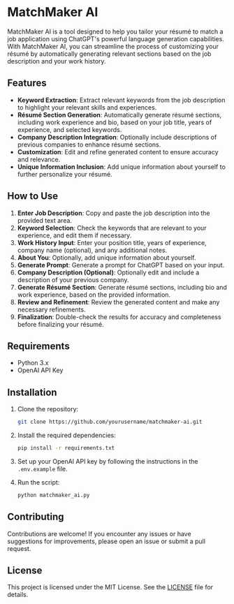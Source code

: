 # MatchMaker AI

MatchMaker AI is a tool designed to help you tailor your résumé to match a job application using ChatGPT's powerful language generation capabilities. With MatchMaker AI, you can streamline the process of customizing your résumé by automatically generating relevant sections based on the job description and your work history.

## Features

- **Keyword Extraction**: Extract relevant keywords from the job description to highlight your relevant skills and experiences.
- **Résumé Section Generation**: Automatically generate résumé sections, including work experience and bio, based on your job title, years of experience, and selected keywords.
- **Company Description Integration**: Optionally include descriptions of previous companies to enhance résumé sections.
- **Customization**: Edit and refine generated content to ensure accuracy and relevance.
- **Unique Information Inclusion**: Add unique information about yourself to further personalize your résumé.

## How to Use

1. **Enter Job Description**: Copy and paste the job description into the provided text area.
2. **Keyword Selection**: Check the keywords that are relevant to your experience, and edit them if necessary.
3. **Work History Input**: Enter your position title, years of experience, company name (optional), and any additional notes.
4. **About You**: Optionally, add unique information about yourself.
5. **Generate Prompt**: Generate a prompt for ChatGPT based on your input.
6. **Company Description (Optional)**: Optionally edit and include a description of your previous company.
7. **Generate Résumé Section**: Generate résumé sections, including bio and work experience, based on the provided information.
8. **Review and Refinement**: Review the generated content and make any necessary refinements.
9. **Finalization**: Double-check the results for accuracy and completeness before finalizing your résumé.

## Requirements

- Python 3.x
- OpenAI API Key

## Installation

1. Clone the repository:

   ```bash
   git clone https://github.com/yourusername/matchmaker-ai.git
   ```

2. Install the required dependencies:

   ```bash
   pip install -r requirements.txt
   ```

3. Set up your OpenAI API key by following the instructions in the `.env.example` file.

4. Run the script:

   ```bash
   python matchmaker_ai.py
   ```

## Contributing

Contributions are welcome! If you encounter any issues or have suggestions for improvements, please open an issue or submit a pull request.

## License

This project is licensed under the MIT License. See the [LICENSE](LICENSE) file for details.
